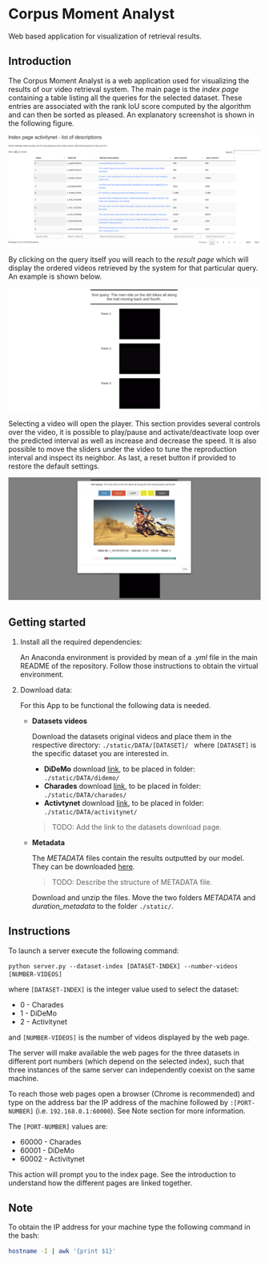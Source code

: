 # Corpus Moment Analyst

Web based application for visualization of retrieval results.

## Introduction
The Corpus Moment Analyst is a web application used for visualizing the results of our video retrieval system. The main page is the *index page* containing a table listing all the queries for the selected dataset. These entries are associated with the rank IoU score computed by the algorithm and can then be sorted as pleased. An explanatory screenshot is shown in the following figure.

![index][index]

By clicking on the query itself you will reach to the *result page* which will display the ordered videos retrieved by the system for that particular query. An example is shown below.

![results][results]

Selecting a video will open the player. This section provides several controls over the video, it is possible to play/pause and activate/deactivate loop over the predicted interval as well as increase and decrease the speed. It is also possible to move the sliders under the video to tune the reproduction interval and inspect its neighbor. As last, a reset button if provided to restore the default settings.

![player][player]


[index]: https://github.com/escorciav/moments-retrieval/blob/collaboration/dashboards/corpus%20moment%20analyst/images/index.png "Index screenshot"
[results]: https://github.com/escorciav/moments-retrieval/blob/collaboration/dashboards/corpus%20moment%20analyst/images/results.png "Results screenshot"
[player]: https://github.com/escorciav/moments-retrieval/blob/collaboration/dashboards/corpus%20moment%20analyst/images/player.png "Results screenshot"



## Getting started

1. Install all the required dependencies:

	An Anaconda environment is provided by mean of a *.yml* file in the main README of the repository. 
	Follow those instructions to obtain the virtual environment.

2. Download data:

	For this App to be functional the following data is needed.

	- **Datasets videos**

		Download the datasets original videos and place them in the respective directory: `./static/DATA/[DATASET]/ ` where `[DATASET]` is the specific dataset you are interested in.

		* **DiDeMo** download [link](), to be placed in folder:     `./static/DATA/didemo/ `
		* **Charades** download [link](), to be placed in folder:   `./static/DATA/charades/ `
		* **Activtynet** download [link](), to be placed in folder: `./static/DATA/activitynet/ `

		> TODO: Add the link to the datasets download page.

	- **Metadata**

		The *METADATA* files contain the results outputted by our model. They can be downloaded [here](https://drive.google.com/open?id=1PNTRukXw-EBFgLekFEJjKxE4PFjHt7Zb).
		> TODO: Describe the structure of METADATA file.

		Download and unzip the files. 
		Move the two folders *METADATA* and *duration_metadata* to the folder `./static/`.


## Instructions

To launch a server execute the following command:

```
python server.py --dataset-index [DATASET-INDEX] --number-videos [NUMBER-VIDEOS]
```

where `[DATASET-INDEX]` is the integer value used to select the dataset:

* 0 - Charades
* 1 - DiDeMo
* 2 - Activitynet

and `[NUMBER-VIDEOS]` is the number of videos displayed by the web page.

The server will make available the web pages for the three datasets in different port numbers (which depend on the selected index), such that three instances of the same server can independently coexist on the same machine. 

To reach those web pages open a browser (Chrome is recommended) and type on the address bar the IP address of the machine followed by `:[PORT-NUMBER]` (i.e. `192.168.0.1:60000`). See Note section for more information.

 The `[PORT-NUMBER]` values are:

* 60000 - Charades
* 60001 - DiDeMo
* 60002 - Activitynet

This action will prompt you to the index page. See the introduction to understand how the different pages are linked together.


## Note

To obtain the IP address for your machine type the following command in the bash:

```bash
hostname -I | awk '{print $1}'
```


